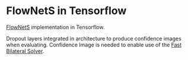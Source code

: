 # FlowNetS in Tensorflow

[FlowNetS](https://lmb.informatik.uni-freiburg.de/Publications/2015/DFIB15/flownet.pdf) 
implementation in Tensorflow.

Dropout layers integrated in architecture to produce confidence images when evaluating. 
Confidence Image is needed to enable use of the [Fast Bilateral Solver](https://arxiv.org/pdf/1511.03296.pdf).




